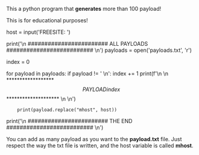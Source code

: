 This a python program that **generates** more than 100 payload!

This is for educational purposes! 


host = input('FREESITE: ')

print('\n ######################## ALL PAYLOADS ########################## \n')
payloads = open('payloads.txt', 'r') 

index = 0

for payload in payloads:
    if payload != ' \n':
        index += 1
        print(f'\n \n ****************** $$ PAYLOAD {index} $$ ******************** \n \n')

        print(payload.replace("mhost", host))
        
print('\n ######################## THE END ########################## \n')




You can add as many payload as you want to the **payload.txt** file. Just respect the way the txt file is written, and the host variable is called **mhost**.
